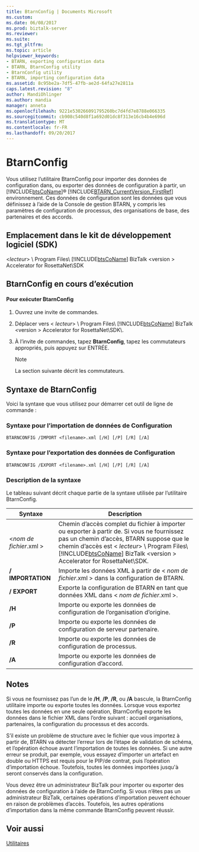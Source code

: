 ```yaml
---
title: BtarnConfig | Documents Microsoft
ms.custom: 
ms.date: 06/08/2017
ms.prod: biztalk-server
ms.reviewer: 
ms.suite: 
ms.tgt_pltfrm: 
ms.topic: article
helpviewer_keywords:
- BTARN, exporting configuration data
- BTARN, BtarnConfig utility
- BtarnConfig utility
- BTARN, importing configuration data
ms.assetid: 8c95be2a-7df5-47fb-ae2d-64fa27e2811a
caps.latest.revision: "8"
author: MandiOhlinger
ms.author: mandia
manager: anneta
ms.openlocfilehash: 9221e530266091795260bc7d4fd7e8788e066335
ms.sourcegitcommit: cb908c540d8f1a692d01dc8f313e16cb4b4e696d
ms.translationtype: MT
ms.contentlocale: fr-FR
ms.lasthandoff: 09/20/2017
---
```

# <a name="btarnconfig"></a>BtarnConfig
Vous utilisez l’utilitaire BtarnConfig pour importer des données de configuration dans, ou exporter des données de configuration à partir, un [!INCLUDE[btsCoName](../../includes/btsconame-md.md)]® [!INCLUDE[BTARN_CurrentVersion_FirstRef](../../includes/btarn-currentversion-firstref-md.md)] environnement. Ces données de configuration sont les données que vous définissez à l’aide de la Console de gestion BTARN, y compris les paramètres de configuration de processus, des organisations de base, des partenaires et des accords.  
  
## <a name="location-in-sdk"></a>Emplacement dans le kit de développement logiciel (SDK)  
 \<*lecteur*> \ Program Files\\ [!INCLUDE[btsCoName](../../includes/btsconame-md.md)] BizTalk \<version > Accelerator for RosettaNet\SDK  
  
## <a name="running-btarnconfig"></a>BtarnConfig en cours d’exécution  
  
#### <a name="to-run-btarnconfig"></a>Pour exécuter BtarnConfig  
  
1.  Ouvrez une invite de commandes.  
  
2.  Déplacer vers \< *lecteur*> \ Program Files\\ [!INCLUDE[btsCoName](../../includes/btsconame-md.md)] BizTalk \<version > Accelerator for RosettaNet\SDK\\.  
  
3.  À l’invite de commandes, tapez **BtarnConfig**, tapez les commutateurs appropriés, puis appuyez sur ENTRÉE.  
  
    > [!NOTE]
    >  La section suivante décrit les commutateurs.  
  
## <a name="syntax-for-btarnconfig"></a>Syntaxe de BtarnConfig  
 Voici la syntaxe que vous utilisez pour démarrer cet outil de ligne de commande :  
  
### <a name="syntax-for-importing-configuration-data"></a>Syntaxe pour l’importation de données de Configuration  
  
```  
BTARNCONFIG /IMPORT <filename>.xml [/H] [/P] [/R] [/A]  
```  
  
### <a name="syntax-for-exporting-configuration-data"></a>Syntaxe pour l’exportation des données de Configuration  
  
```  
BTARNCONFIG /EXPORT <filename>.xml [/H] [/P] [/R] [/A]  
```  
  
### <a name="syntax-description"></a>Description de la syntaxe  
 Le tableau suivant décrit chaque partie de la syntaxe utilisée par l’utilitaire BtarnConfig.  
  
|Syntaxe| Description|  
|------------|-----------------|  
|\<*nom de fichier*.xml >|Chemin d’accès complet du fichier à importer ou exporter à partir de. Si vous ne fournissez pas un chemin d’accès, BTARN suppose que le chemin d’accès est \< *lecteur*> \ Program Files\\ [!INCLUDE[btsCoName](../../includes/btsconame-md.md)] BizTalk \<version > Accelerator for RosettaNet\SDK.|  
|**/ IMPORTATION**|Importe les données XML à partir de \< *nom de fichier*.xml > dans la configuration de BTARN.|  
|**/ EXPORT**|Exporte la configuration de BTARN en tant que données XML dans \< *nom de fichier*.xml >.|  
|**/H**|Importe ou exporte les données de configuration de l’organisation d’origine.|  
|**/P**|Importe ou exporte les données de configuration de serveur partenaire.|  
|**/R**|Importe ou exporte les données de configuration de processus.|  
|**/A**|Importe ou exporte les données de configuration d’accord.|  
  
## <a name="remarks"></a>Notes  
 Si vous ne fournissez pas l’un de le **/H**, **/P**, **/R**, ou **/A** bascule, la BtarnConfig utilitaire importe ou exporte toutes les données. Lorsque vous exportez toutes les données en une seule opération, BtarnConfig exporte les données dans le fichier XML dans l’ordre suivant : accueil organisations, partenaires, la configuration du processus et des accords.  
  
 S’il existe un problème de structure avec le fichier que vous importez à partir de, BTARN va détecter l’erreur lors de l’étape de validation de schéma, et l’opération échoue avant l’importation de toutes les données. Si une autre erreur se produit, par exemple, vous essayez d’importer un artefact en double ou HTTPS est requis pour le PIP/de contrat, puis l’opération d’importation échoue. Toutefois, toutes les données importées jusqu'à seront conservés dans la configuration.  
  
 Vous devez être un administrateur BizTalk pour importer ou exporter des données de configuration à l’aide de BtarnConfig. Si vous n’êtes pas un administrateur BizTalk, certaines opérations d’importation peuvent échouer en raison de problèmes d’accès. Toutefois, les autres opérations d’importation dans la même commande BtarnConfig peuvent réussir.  
  
## <a name="see-also"></a>Voir aussi  
 [Utilitaires](../../adapters-and-accelerators/accelerator-rosettanet/utilities1.md)
